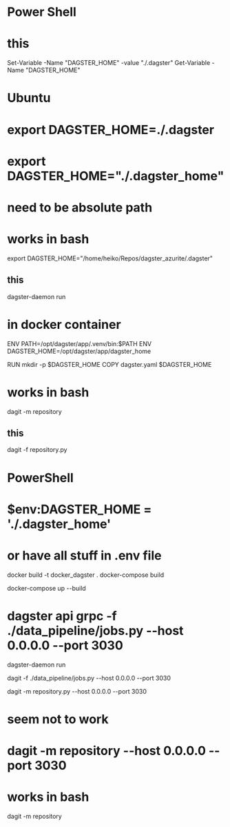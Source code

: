 
# Power Shell
# this
Set-Variable -Name "DAGSTER_HOME" -value "./.dagster"
Get-Variable -Name "DAGSTER_HOME"

# Ubuntu 
# export DAGSTER_HOME=./.dagster
# export DAGSTER_HOME="./.dagster_home"
# need to be absolute path

# works in bash
export DAGSTER_HOME="/home/heiko/Repos/dagster_azurite/.dagster"
## this
dagster-daemon run


# in docker container
ENV PATH=/opt/dagster/app/.venv/bin:$PATH
ENV DAGSTER_HOME=/opt/dagster/app/dagster_home


RUN mkdir -p $DAGSTER_HOME
COPY dagster.yaml $DAGSTER_HOME


# works in bash
dagit -m repository
## this
dagit -f repository.py



# PowerShell
# $env:DAGSTER_HOME = './.dagster_home'
# or have all stuff in .env file



docker build -t docker_dagster .
docker-compose build


docker-compose up --build


# dagster api grpc -f ./data_pipeline/jobs.py --host 0.0.0.0 --port 3030


dagster-daemon run

dagit -f ./data_pipeline/jobs.py --host 0.0.0.0 --port 3030

dagit -m repository.py --host 0.0.0.0 --port 3030

# seem not to work
# dagit -m repository --host 0.0.0.0 --port 3030



# works in bash
dagit -m repository

